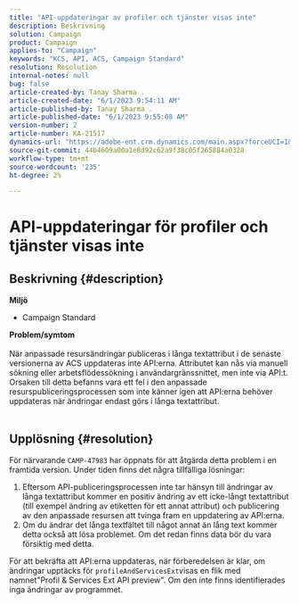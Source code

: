 ```yaml
---
title: "API-uppdateringar av profiler och tjänster visas inte"
description: Beskrivning
solution: Campaign
product: Campaign
applies-to: "Campaign"
keywords: "KCS, API, ACS, Campaign Standard"
resolution: Resolution
internal-notes: null
bug: false
article-created-by: Tanay Sharma .
article-created-date: "6/1/2023 9:54:11 AM"
article-published-by: Tanay Sharma .
article-published-date: "6/1/2023 9:55:08 AM"
version-number: 2
article-number: KA-21517
dynamics-url: "https://adobe-ent.crm.dynamics.com/main.aspx?forceUCI=1&pagetype=entityrecord&etn=knowledgearticle&id=066ce93c-6200-ee11-8f6e-6045bd0067ea"
source-git-commit: 44b4609a00a1e8d92c62a9f38c05f265884a0328
workflow-type: tm+mt
source-wordcount: '235'
ht-degree: 2%

---
```


# API-uppdateringar för profiler och tjänster visas inte

## Beskrivning {#description}

<b>Miljö</b>
- Campaign Standard

<b>Problem/symtom</b><br><br>När anpassade resursändringar publiceras i långa textattribut i de senaste versionerna av ACS uppdateras inte API:erna. Attributet kan nås via manuell sökning eller arbetsflödessökning i användargränssnittet, men inte via API:t. Orsaken till detta befanns vara ett fel i den anpassade resurspubliceringsprocessen som inte känner igen att API:erna behöver uppdateras när ändringar endast görs i långa textattribut.
<br> <br>

## Upplösning {#resolution}


För närvarande `CAMP-47983` har öppnats för att åtgärda detta problem i en framtida version. Under tiden finns det några tillfälliga lösningar:

1. Eftersom API-publiceringsprocessen inte tar hänsyn till ändringar av långa textattribut kommer en positiv ändring av ett icke-långt textattribut (till exempel ändring av etiketten för ett annat attribut) och publicering av den anpassade resursen att tvinga fram en uppdatering av API:erna.
2. Om du ändrar det långa textfältet till något annat än lång text kommer detta också att lösa problemet. Om det redan finns data bör du vara försiktig med detta.


För att bekräfta att API:erna uppdateras, när förberedelsen är klar, om ändringar upptäcks för `profileAndServicesExt`visas en flik med namnet&quot;Profil &amp; Services Ext API preview&quot;. Om den inte finns identifierades inga ändringar av programmet.

